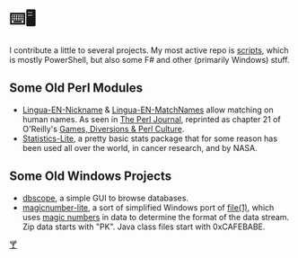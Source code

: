 ⌨️🖥️
====

I contribute a little to several projects.
My most active repo is [scripts](https://github.com/brianary/scripts), which is mostly PowerShell, but also some F# and other (primarily Windows) stuff.

Some Old Perl Modules
---------------------
- [Lingua-EN-Nickname](https://github.com/brianary/Lingua-EN-Nickname)
& [Lingua-EN-MatchNames](https://github.com/brianary/Lingua-EN-MatchNames) allow matching on human names.
As seen in [The Perl Journal](http://www.foo.be/docs/tpj/issues/vol5_3/tpj0503-0009.html), reprinted as
chapter 21 of O'Reilly's [Games, Diversions & Perl Culture](http://shop.oreilly.com/product/9780596003128.do).
- [Statistics-Lite](https://github.com/brianary/Statistics-Lite), a pretty basic stats package that for some
reason has been used all over the world, in cancer research, and by NASA.

Some Old Windows Projects
-------------------------
- [dbscope](https://github.com/brianary/dbscope), a simple GUI to browse databases.
- [magicnumber-lite](https://github.com/brianary/magicnumber-lite), a sort of simplified Windows port of [file(1)](http://linux.die.net/man/1/file), which uses [magic numbers](http://en.wikipedia.org/wiki/List_of_file_signatures) in data to determine the format of the data stream. Zip data starts with "PK". Java class files start with 0xCAFEBABE.

[🍸](Friday.ics)
